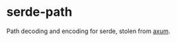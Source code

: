 # serde-path

Path decoding and encoding for serde, stolen from [axum](https://github.com/tokio-rs/axum/blob/main/axum/src/extract/path/de.rs).
